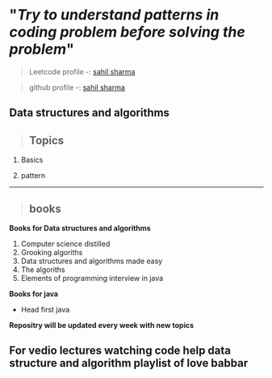 # "*Try to understand patterns in coding problem before solving the problem*"

> Leetcode profile -: [sahil sharma](https://leetcode.com/u/Sahil-Shrama/)

> github profile -: [sahil sharma](https://github.com/Sahil-Shrama)


## Data structures and algorithms 


>##  Topics

1. Basics

2. pattern


---

> ## books
**Books for Data structures and algorithms**

1. Computer science distilled 
2. Grooking algoriths
3. Data structures and algorithms made easy
4. The algoriths
5. Elements of programming interview in java

**Books for java**
- Head first java 





**Repositry will be updated every week with new topics**

## For vedio lectures watching code help data structure and algorithm playlist of love babbar


